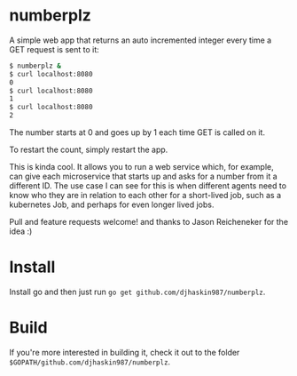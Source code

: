 # numberplz
A simple web app that returns an auto incremented integer every time a GET
request is sent to it:

```bash
$ numberplz &
$ curl localhost:8080
0
$ curl localhost:8080
1
$ curl localhost:8080
2
```

The number starts at 0 and goes up by 1 each time GET is called on it.

To restart the count, simply restart the app.

This is kinda cool. It allows you to run a web service which, for example,
can give each microservice that starts up and asks for a number from it a
different ID. The use case I can see for this is when different agents need to
know who they are in relation to each other for a short-lived job, such as a
kubernetes Job, and perhaps for even longer lived jobs.

Pull and feature requests welcome! and thanks to Jason Reicheneker for the
idea :)

# Install

Install go and then just run `go get github.com/djhaskin987/numberplz`.

# Build

If you're more interested in building it, check it out to the folder
`$GOPATH/github.com/djhaskin987/numberplz`.
